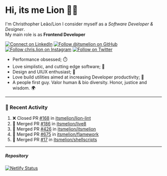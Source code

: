 # Hi, its me Lion 👋🦁

I'm Christhopher Leão/Lion
I consider myself as a _Software Developer & Designer_.<br/>My main role is as <b>Frontend Developer</b>
<br />

[![Connect on LinkedIn](https://img.shields.io/badge/--linkedin?label=LinkedIn&logo=LinkedIn&style=social)](https://www.linkedin.com/in/chrislion)
[![Follow @itsmelion on GitHub](https://img.shields.io/github/followers/itsmelion?label=follow%20%40itsmeLion&style=social)](https://github.com/itsmelion)
[![Follow chris.lion on Instagram](https://img.shields.io/badge/--instagram?label=@chris.lion&logo=Instagram&style=social)](https://instagram.com/chris.lion)
[![Follow on Twitter](https://img.shields.io/badge/--twitter?label=@ChrisLion_me&logo=Twitter&style=social)](https://twitter.com/chrislion_me)

- Performance obsessed; ⏱️
- Love simplistic, and cutting edge software; 📆
- Design and UIUX enthusiast; 🎨
- Love build utilities aimed at increasing Developer productivity; 🧰
- A people first guy. Valor human & bio diversity. Honor, justice and wisdom. 🌍

---
### 📰 Recent Activity

<!--START_SECTION:activity-->
1. ❌ Closed PR [#168](https://github.com/itsmelion/lion-lint/pull/168) in [itsmelion/lion-lint](https://github.com/itsmelion/lion-lint)
2. 🎉 Merged PR [#186](https://github.com/itsmelion/live8/pull/186) in [itsmelion/live8](https://github.com/itsmelion/live8)
3. 🎉 Merged PR [#426](https://github.com/itsmelion/itsmelion/pull/426) in [itsmelion/itsmelion](https://github.com/itsmelion/itsmelion)
4. 🎉 Merged PR [#675](https://github.com/itsmelion/flamework/pull/675) in [itsmelion/flamework](https://github.com/itsmelion/flamework)
5. 🎉 Merged PR [#17](https://github.com/itsmelion/shellscripts/pull/17) in [itsmelion/shellscripts](https://github.com/itsmelion/shellscripts)
<!--END_SECTION:activity-->

___

##### Repository
[![Netlify Status](https://api.netlify.com/api/v1/badges/9e2e6136-1ab9-42fc-8d4e-188512d5d841/deploy-status)](https://app.netlify.com/sites/lion-portfolio/deploys)
